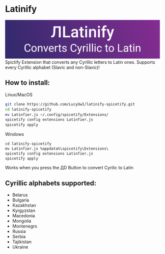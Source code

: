 # Latinify
![banner](images/latinifyGithub.png)
Spictify Extension that converts any Cyrillic letters to Latin ones.
Supports every Cyrillic alphabet (Slavic and non-Slavic)!

How to install:
------
Linux/MacOS
```bash
git clone https://github.com/LucyUwI/latinify-spicetify.git 
cd latinify-spicetify
mv Latinfier.js ~/.config/spicetify/Extensions/
spicetify config extensions Latinfier.js
spicetify apply
```
Windows
```git clone https://github.com/LucyUwI/latinify-spicetify.git 
cd latinify-spicetify
mv Latinfier.js %appdata%\spicetify\Extensions\
spicetify config extensions Latinfier.js
spicetify apply
```

Works when you press the ДD Button to convert Cyrilic to Latin

Cyrillic alphabets supported:
----------------------------
* Belarus
* Bulgaria
* Kazakhstan
* Kyrgyzstan
* Macedonia
* Mongolia
* Montenegro
* Russia
* Serbia
* Tajikistan
* Ukraine
